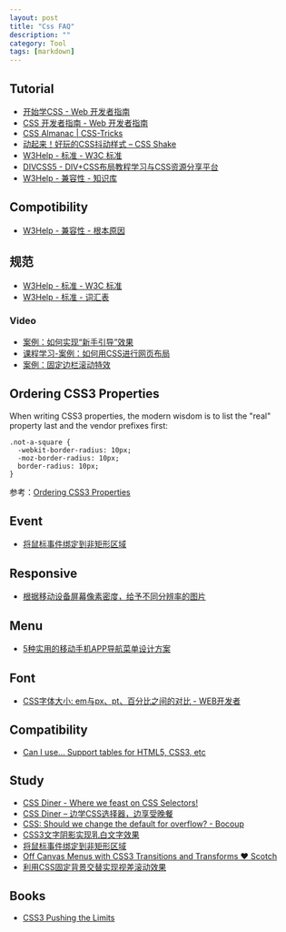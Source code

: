 ```yaml
---
layout: post
title: "Css FAQ"
description: ""
category: Tool
tags: [markdown]
--- 
```


## Tutorial

- [开始学CSS - Web 开发者指南](https://developer.mozilla.org/zh-CN/docs/Web/Guide/CSS/Getting_started)
- [CSS 开发者指南 - Web 开发者指南](https://developer.mozilla.org/zh-CN/docs/Web/Guide/CSS)
- [CSS Almanac | CSS-Tricks](http://css-tricks.com/almanac/)
- [动起来！好玩的CSS抖动样式 – CSS Shake](http://www.shejidaren.com/css-shake-animation.html)
- [W3Help - 标准 - W3C 标准](http://www.w3help.org/zh-cn/standards/)
- [DIVCSS5 - DIV+CSS布局教程学习与CSS资源分享平台](http://www.divcss5.com/)
- [W3Help - 兼容性 - 知识库](http://www.w3help.org/zh-cn/kb/)

## Compotibility

- [W3Help - 兼容性 - 根本原因](http://www.w3help.org/zh-cn/causes/index.html)

## 规范

- [W3Help - 标准 - W3C 标准](http://www.w3help.org/zh-cn/standards/)
- [W3Help - 标准 - 词汇表](http://www.w3help.org/zh-cn/home/glossary.html)

### Video

- [案例：如何实现“新手引导”效果](http://www.imooc.com/view/14?from=admin10000)
- [课程学习-案例：如何用CSS进行网页布局](http://www.imooc.com/learn/57)
- [案例：固定边栏滚动特效](http://www.imooc.com/view/52?from=admin10000)

## Ordering CSS3 Properties

When writing CSS3 properties, the modern wisdom is to list the "real" property last and the vendor prefixes first:

    .not-a-square {
      -webkit-border-radius: 10px;
      -moz-border-radius: 10px;
      border-radius: 10px;
    }

参考：[Ordering CSS3 Properties](http://css-tricks.com/ordering-css3-properties/)

## Event

- [将鼠标事件绑定到非矩形区域](http://blog.youyo.name/archives/bind-click-event-in-non-rectangular-area.html?-click-event-in-non-rectangular-area)

## Responsive

- [根据移动设备屏幕像素密度，给予不同分辨率的图片](http://blog.youyo.name/archives/mobile-device-screen-pixel-density.html?-device-screen-pixel-density)

## Menu

- [5种实用的移动手机APP导航菜单设计方案](http://www.shejidaren.com/mobile-app-menus-design.html)

## Font

- [CSS字体大小: em与px、pt、百分比之间的对比 - WEB开发者](http://www.admin10000.com/document/4753.html)

## Compatibility

- [Can I use... Support tables for HTML5, CSS3, etc](http://caniuse.com/)

## Study

- [CSS Diner - Where we feast on CSS Selectors!](http://flukeout.github.io/)
- [CSS Diner – 边学CSS选择器，边享受晚餐](http://www.shejidaren.com/css-diner.html)
- [CSS: Should we change the default for overflow? - Bocoup](http://bocoup.com/weblog/new-overflow-default/)
- [CSS3文字阴影实现乳白文字效果](http://www.shejidaren.com/css3-milky-font-effect.html)
- [将鼠标事件绑定到非矩形区域](http://blog.youyo.name/archives/bind-click-event-in-non-rectangular-area.html?-click-event-in-non-rectangular-area)
- [Off Canvas Menus with CSS3 Transitions and Transforms ♥ Scotch](http://scotch.io/tutorials/off-canvas-menus-with-css3-transitions-and-transforms)
- [利用CSS固定背景交替实现视差滚动效果](http://www.shejidaren.com/css-fixed-scroll-background.html)

## Books

- [CSS3 Pushing the Limits](http://www.salttiger.com/css3-pushing-the-limits/)
